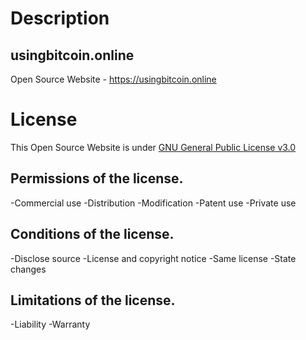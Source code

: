 # Description

## usingbitcoin.online

Open Source Website - https://usingbitcoin.online

# License
This Open Source Website is under [GNU General Public License v3.0](https://choosealicense.com/licenses/gpl-3.0/)

## Permissions of the license.

-Commercial use
-Distribution
-Modification
-Patent use
-Private use

## Conditions of the license.

-Disclose source
-License and copyright notice
-Same license
-State changes

## Limitations of the license.

-Liability
-Warranty
